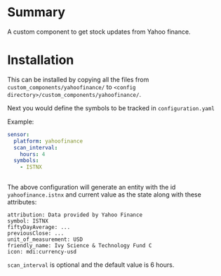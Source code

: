 # Summary
A custom component to get stock updates from Yahoo finance.

# Installation

This can be installed by copying all the files from `custom_components/yahoofinance/` to `<config directory>/custom_components/yahoofinance/`.

Next you would define the symbols to be tracked in `configuration.yaml`

Example:

```yaml
sensor:
  platform: yahoofinance
  scan_interval:
    hours: 4
  symbols:
    - ISTNX 
  
```

The above configuration will generate an entity with the id `yahoofinance.istnx` and current value as the state along with these attributes:

```
attribution: Data provided by Yahoo Finance
symbol: ISTNX
fiftyDayAverage: ...
previousClose: ...
unit_of_measurement: USD
friendly_name: Ivy Science & Technology Fund C
icon: mdi:currency-usd
```

`scan_interval` is optional and the default value is 6 hours.
